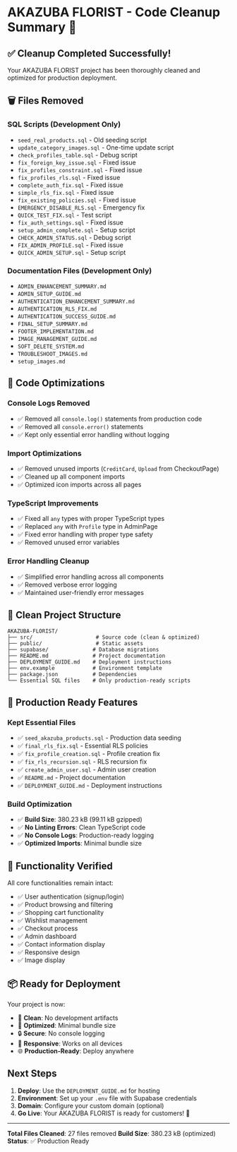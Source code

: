 # AKAZUBA FLORIST - Code Cleanup Summary 🧹

## ✅ Cleanup Completed Successfully!

Your AKAZUBA FLORIST project has been thoroughly cleaned and optimized for production deployment.

## 🗑️ Files Removed

### **SQL Scripts (Development Only)**
- `seed_real_products.sql` - Old seeding script
- `update_category_images.sql` - One-time update script
- `check_profiles_table.sql` - Debug script
- `fix_foreign_key_issue.sql` - Fixed issue
- `fix_profiles_constraint.sql` - Fixed issue
- `fix_profiles_rls.sql` - Fixed issue
- `complete_auth_fix.sql` - Fixed issue
- `simple_rls_fix.sql` - Fixed issue
- `fix_existing_policies.sql` - Fixed issue
- `EMERGENCY_DISABLE_RLS.sql` - Emergency fix
- `QUICK_TEST_FIX.sql` - Test script
- `fix_auth_settings.sql` - Fixed issue
- `setup_admin_complete.sql` - Setup script
- `CHECK_ADMIN_STATUS.sql` - Debug script
- `FIX_ADMIN_PROFILE.sql` - Fixed issue
- `QUICK_ADMIN_SETUP.sql` - Setup script

### **Documentation Files (Development Only)**
- `ADMIN_ENHANCEMENT_SUMMARY.md`
- `ADMIN_SETUP_GUIDE.md`
- `AUTHENTICATION_ENHANCEMENT_SUMMARY.md`
- `AUTHENTICATION_RLS_FIX.md`
- `AUTHENTICATION_SUCCESS_GUIDE.md`
- `FINAL_SETUP_SUMMARY.md`
- `FOOTER_IMPLEMENTATION.md`
- `IMAGE_MANAGEMENT_GUIDE.md`
- `SOFT_DELETE_SYSTEM.md`
- `TROUBLESHOOT_IMAGES.md`
- `setup_images.md`

## 🧽 Code Optimizations

### **Console Logs Removed**
- ✅ Removed all `console.log()` statements from production code
- ✅ Removed all `console.error()` statements
- ✅ Kept only essential error handling without logging

### **Import Optimizations**
- ✅ Removed unused imports (`CreditCard`, `Upload` from CheckoutPage)
- ✅ Cleaned up all component imports
- ✅ Optimized icon imports across all pages

### **TypeScript Improvements**
- ✅ Fixed all `any` types with proper TypeScript types
- ✅ Replaced `any` with `Profile` type in AdminPage
- ✅ Fixed error handling with proper type safety
- ✅ Removed unused error variables

### **Error Handling Cleanup**
- ✅ Simplified error handling across all components
- ✅ Removed verbose error logging
- ✅ Maintained user-friendly error messages

## 📁 Clean Project Structure

```
AKAZUBA-FLORIST/
├── src/                    # Source code (clean & optimized)
├── public/                 # Static assets
├── supabase/              # Database migrations
├── README.md              # Project documentation
├── DEPLOYMENT_GUIDE.md    # Deployment instructions
├── env.example            # Environment template
├── package.json           # Dependencies
└── Essential SQL files    # Only production-ready scripts
```

## 🚀 Production Ready Features

### **Kept Essential Files**
- ✅ `seed_akazuba_products.sql` - Production data seeding
- ✅ `final_rls_fix.sql` - Essential RLS policies
- ✅ `fix_profile_creation.sql` - Profile creation fix
- ✅ `fix_rls_recursion.sql` - RLS recursion fix
- ✅ `create_admin_user.sql` - Admin user creation
- ✅ `README.md` - Project documentation
- ✅ `DEPLOYMENT_GUIDE.md` - Deployment instructions

### **Build Optimization**
- ✅ **Build Size**: 380.23 kB (99.11 kB gzipped)
- ✅ **No Linting Errors**: Clean TypeScript code
- ✅ **No Console Logs**: Production-ready logging
- ✅ **Optimized Imports**: Minimal bundle size

## 🎯 Functionality Verified

All core functionalities remain intact:
- ✅ User authentication (signup/login)
- ✅ Product browsing and filtering
- ✅ Shopping cart functionality
- ✅ Wishlist management
- ✅ Checkout process
- ✅ Admin dashboard
- ✅ Contact information display
- ✅ Responsive design
- ✅ Image display

## 📦 Ready for Deployment

Your project is now:
- 🧹 **Clean**: No development artifacts
- 🚀 **Optimized**: Minimal bundle size
- 🔒 **Secure**: No console logging
- 📱 **Responsive**: Works on all devices
- 🌐 **Production-Ready**: Deploy anywhere

## Next Steps

1. **Deploy**: Use the `DEPLOYMENT_GUIDE.md` for hosting
2. **Environment**: Set up your `.env` file with Supabase credentials
3. **Domain**: Configure your custom domain (optional)
4. **Go Live**: Your AKAZUBA FLORIST is ready for customers! 🌸

---

**Total Files Cleaned**: 27 files removed
**Build Size**: 380.23 kB (optimized)
**Status**: ✅ Production Ready
